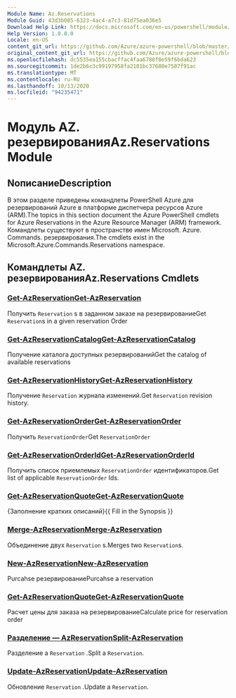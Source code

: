 ```yaml
---
Module Name: Az.Reservations
Module Guid: 43d3b085-6323-4ac4-a7c3-81d75ea036e5
Download Help Link: https://docs.microsoft.com/en-us/powershell/module/az.reservations
Help Version: 1.0.0.0
Locale: en-US
content_git_url: https://github.com/Azure/azure-powershell/blob/master/src/Reservations/Reservations/help/Az.Reservations.md
original_content_git_url: https://github.com/Azure/azure-powershell/blob/master/src/Reservations/Reservations/help/Az.Reservations.md
ms.openlocfilehash: dc5535ea155cbacffac4faa6788f0e59f6bda623
ms.sourcegitcommit: 1de2b6c3c99197958fa2101bc37680e7507f91ac
ms.translationtype: MT
ms.contentlocale: ru-RU
ms.lasthandoff: 10/13/2020
ms.locfileid: "94235471"
---
```

# <span data-ttu-id="8e8a1-101">Модуль AZ. резервирования</span><span class="sxs-lookup"><span data-stu-id="8e8a1-101">Az.Reservations Module</span></span>
## <span data-ttu-id="8e8a1-102">Nописание</span><span class="sxs-lookup"><span data-stu-id="8e8a1-102">Description</span></span>
<span data-ttu-id="8e8a1-103">В этом разделе приведены командлеты PowerShell Azure для резервирований Azure в платформе диспетчера ресурсов Azure (ARM).</span><span class="sxs-lookup"><span data-stu-id="8e8a1-103">The topics in this section document the Azure PowerShell cmdlets for Azure Reservations in the Azure Resource Manager (ARM) framework.</span></span> <span data-ttu-id="8e8a1-104">Командлеты существуют в пространстве имен Microsoft. Azure. Commands. резервирования.</span><span class="sxs-lookup"><span data-stu-id="8e8a1-104">The cmdlets exist in the Microsoft.Azure.Commands.Reservations namespace.</span></span>

## <span data-ttu-id="8e8a1-105">Командлеты AZ. резервирования</span><span class="sxs-lookup"><span data-stu-id="8e8a1-105">Az.Reservations Cmdlets</span></span>
### [<span data-ttu-id="8e8a1-106">Get-AzReservation</span><span class="sxs-lookup"><span data-stu-id="8e8a1-106">Get-AzReservation</span></span>](Get-AzReservation.md)
<span data-ttu-id="8e8a1-107">Получить `Reservation` s в заданном заказе на резервирование</span><span class="sxs-lookup"><span data-stu-id="8e8a1-107">Get `Reservation`s in a given reservation Order</span></span>

### [<span data-ttu-id="8e8a1-108">Get-AzReservationCatalog</span><span class="sxs-lookup"><span data-stu-id="8e8a1-108">Get-AzReservationCatalog</span></span>](Get-AzReservationCatalog.md)
<span data-ttu-id="8e8a1-109">Получение каталога доступных резервирований</span><span class="sxs-lookup"><span data-stu-id="8e8a1-109">Get the catalog of available reservations</span></span>

### [<span data-ttu-id="8e8a1-110">Get-AzReservationHistory</span><span class="sxs-lookup"><span data-stu-id="8e8a1-110">Get-AzReservationHistory</span></span>](Get-AzReservationHistory.md)
<span data-ttu-id="8e8a1-111">Получение `Reservation` журнала изменений.</span><span class="sxs-lookup"><span data-stu-id="8e8a1-111">Get `Reservation` revision history.</span></span>

### [<span data-ttu-id="8e8a1-112">Get-AzReservationOrder</span><span class="sxs-lookup"><span data-stu-id="8e8a1-112">Get-AzReservationOrder</span></span>](Get-AzReservationOrder.md)
<span data-ttu-id="8e8a1-113">Получить `ReservationOrder`</span><span class="sxs-lookup"><span data-stu-id="8e8a1-113">Get `ReservationOrder`</span></span>

### [<span data-ttu-id="8e8a1-114">Get-AzReservationOrderId</span><span class="sxs-lookup"><span data-stu-id="8e8a1-114">Get-AzReservationOrderId</span></span>](Get-AzReservationOrderId.md)
<span data-ttu-id="8e8a1-115">Получить список приемлемых `ReservationOrder` идентификаторов.</span><span class="sxs-lookup"><span data-stu-id="8e8a1-115">Get list of applicable `ReservationOrder` Ids.</span></span>

### [<span data-ttu-id="8e8a1-116">Get-AzReservationQuote</span><span class="sxs-lookup"><span data-stu-id="8e8a1-116">Get-AzReservationQuote</span></span>](Get-AzReservationQuote.md)
<span data-ttu-id="8e8a1-117">{Заполнение кратких описаний}</span><span class="sxs-lookup"><span data-stu-id="8e8a1-117">{{ Fill in the Synopsis }}</span></span>

### [<span data-ttu-id="8e8a1-118">Merge-AzReservation</span><span class="sxs-lookup"><span data-stu-id="8e8a1-118">Merge-AzReservation</span></span>](Merge-AzReservation.md)
<span data-ttu-id="8e8a1-119">Объединение двух `Reservation` s.</span><span class="sxs-lookup"><span data-stu-id="8e8a1-119">Merges two `Reservation`s.</span></span>

### [<span data-ttu-id="8e8a1-120">New-AzReservation</span><span class="sxs-lookup"><span data-stu-id="8e8a1-120">New-AzReservation</span></span>](New-AzReservation.md)
<span data-ttu-id="8e8a1-121">Purcahse резервирование</span><span class="sxs-lookup"><span data-stu-id="8e8a1-121">Purcahse a reservation</span></span>

### [<span data-ttu-id="8e8a1-122">Get-AzReservationQuote</span><span class="sxs-lookup"><span data-stu-id="8e8a1-122">Get-AzReservationQuote</span></span>](Get-AzReservationQuote.md)
<span data-ttu-id="8e8a1-123">Расчет цены для заказа на резервирование</span><span class="sxs-lookup"><span data-stu-id="8e8a1-123">Calculate price for reservation order</span></span>

### [<span data-ttu-id="8e8a1-124">Разделение — AzReservation</span><span class="sxs-lookup"><span data-stu-id="8e8a1-124">Split-AzReservation</span></span>](Split-AzReservation.md)
<span data-ttu-id="8e8a1-125">Разделение а `Reservation` .</span><span class="sxs-lookup"><span data-stu-id="8e8a1-125">Split a `Reservation`.</span></span>

### [<span data-ttu-id="8e8a1-126">Update-AzReservation</span><span class="sxs-lookup"><span data-stu-id="8e8a1-126">Update-AzReservation</span></span>](Update-AzReservation.md)
<span data-ttu-id="8e8a1-127">Обновление `Reservation` .</span><span class="sxs-lookup"><span data-stu-id="8e8a1-127">Update a `Reservation`.</span></span>

